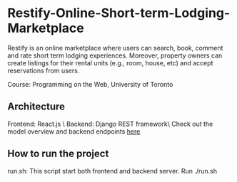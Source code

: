# Restify-Online-Short-term-Lodging-Marketplace
Restify is an online marketplace where users can search, book, comment and rate short term lodging experiences. Moreover, property owners can create listings for their rental units (e.g., room, house, etc) and accept reservations from users.

Course: Programming on the Web, University of Toronto

## Architecture
Frontend: React.js \\
Backend: Django REST framework\\
Check out the model overview and backend endpoints [here](./doc.pdf)

## How to run the project
run.sh: This script start both frontend and backend server.
Run ./run.sh
